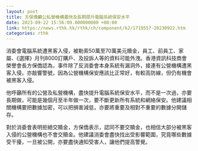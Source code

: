 ```yaml
---
layout: post
title: 方保僑籲公私營機構盡快及長期提升電腦系統保安水平
date: 2023-09-22 15:56:09.000000000 +08:00
link: https://news.rthk.hk/rthk/ch/component/k2/1719557-20230922.htm
categories: rthk
---
```


消委會電腦系統遭黑客入侵，被勒索50萬至70萬美元贖金，員工、前員工、家屬、《選擇》月刊8000訂購戶、及投訴人等的資料可能外洩。香港資訊科技商會榮譽會長方保僑認為，事件除了反消委會本身系統有漏洞外，接連有公營機構遭黑客入侵，亦敲響警號，因為公營機構保安應該比正常好，有較高防線，但仍有機會被黑客入侵。

他呼籲所有的公營及私營機構，盡快提升電腦系統保安水平，而不是一次過，亦要長期做，可能是幾個月至半年做一次，要不斷更新所有系統和網絡保安。他建議相關機構要把數據加密，可以把損害減低，亦要將重要及相對不重要的數據分開儲存。

對於消委會表明拒絕交贖金，方保僑表示，認同不要交贖金，也相信大部分被黑客入侵的公營機構也不會交贖金。他建議消委會盡快找出受影響範圍，究竟哪些數據受干擾，一旦被公開，亦要盡快通知受害人，讓他們提高警覺。
